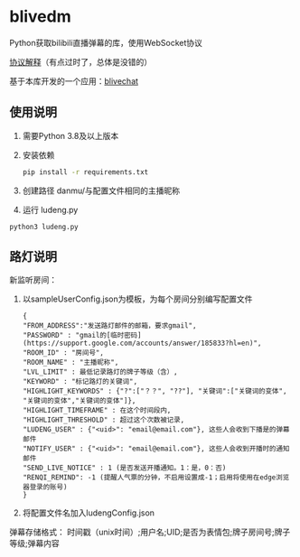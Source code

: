 # blivedm

Python获取bilibili直播弹幕的库，使用WebSocket协议

[协议解释](https://blog.csdn.net/xfgryujk/article/details/80306776)（有点过时了，总体是没错的）

基于本库开发的一个应用：[blivechat](https://github.com/xfgryujk/blivechat)

## 使用说明

1. 需要Python 3.8及以上版本
2. 安装依赖

    ```sh
    pip install -r requirements.txt
    ```
3. 创建路径 danmu/与配置文件相同的主播昵称
4. 运行 ludeng.py
```
python3 ludeng.py
```

## 路灯说明

新监听房间：
1. 以sampleUserConfig.json为模板，为每个房间分别编写配置文件
    ```
    {
    "FROM_ADDRESS":"发送路灯邮件的邮箱，要求gmail",
    "PASSWORD" : "gmail的[临时密码](https://support.google.com/accounts/answer/185833?hl=en)",
    "ROOM_ID" : "房间号",
    "ROOM_NAME" : "主播昵称",
    "LVL_LIMIT" : 最低记录路灯的牌子等级（含）,
    "KEYWORD" : "标记路灯的关键词",
    "HIGHLIGHT_KEYWORDS" : {"?":["？？", "??"], "关键词":["关键词的变体", "关键词的变体","关键词的变体"]},
    "HIGHLIGHT_TIMEFRAME" : 在这个时间段内,
    "HIGHLIGHT_THRESHOLD" : 超过这个次数被记录,
    "LUDENG_USER" : {"<uid>": "email@email.com"}, 这些人会收到下播是的弹幕邮件
    "NOTIFY_USER" : {"<uid>": "email@email.com"}, 这些人会收到开播时的通知邮件
    "SEND_LIVE_NOTICE" : 1 (是否发送开播通知。1：是，0：否)
    "RENQI_REMIND": -1 (提醒人气票的分钟，不启用设置成-1；启用将使用在edge浏览器登录的账号)
    }
    ```
2. 将配置文件名加入ludengConfig.json

弹幕存储格式：
时间戳（unix时间）;用户名;UID;是否为表情包;牌子房间号;牌子等级;弹幕内容
